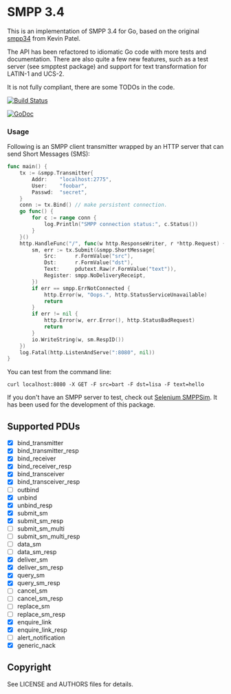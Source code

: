 # SMPP 3.4

This is an implementation of SMPP 3.4 for Go, based on the original
[smpp34](https://github.com/CodeMonkeyKevin/smpp34) from Kevin Patel.

The API has been refactored to idiomatic Go code with more tests
and documentation. There are also quite a few new features, such
as a test server (see smpptest package) and support for text
transformation for LATIN-1 and UCS-2.

It is not fully compliant, there are some TODOs in the code.

[![Build Status](https://secure.travis-ci.org/fiorix/go-smpp.png)](https://travis-ci.org/fiorix/go-smpp)

[![GoDoc](https://godoc.org/github.com/fiorix/go-smpp?status.svg)](https://godoc.org/github.com/fiorix/go-smpp)

### Usage

Following is an SMPP client transmitter wrapped by an HTTP server
that can send Short Messages (SMS):

```go
func main() {
	tx := &smpp.Transmitter{
		Addr:    "localhost:2775",
		User:    "foobar",
		Passwd:  "secret",
	}
	conn := tx.Bind() // make persistent connection.
	go func() {
		for c := range conn {
			log.Println("SMPP connection status:", c.Status())
		}
	}()
	http.HandleFunc("/", func(w http.ResponseWriter, r *http.Request) {
		sm, err := tx.Submit(&smpp.ShortMessage{
			Src:      r.FormValue("src"),
			Dst:      r.FormValue("dst"),
			Text:     pdutext.Raw(r.FormValue("text")),
			Register: smpp.NoDeliveryReceipt,
		})
		if err == smpp.ErrNotConnected {
			http.Error(w, "Oops.", http.StatusServiceUnavailable)
			return
		}
		if err != nil {
			http.Error(w, err.Error(), http.StatusBadRequest)
			return
		}
		io.WriteString(w, sm.RespID())
	})
	log.Fatal(http.ListenAndServe(":8080", nil))
}
```

You can test from the command line:

	curl localhost:8080 -X GET -F src=bart -F dst=lisa -F text=hello

If you don't have an SMPP server to test, check out
[Selenium SMPPSim](http://www.seleniumsoftware.com/downloads.html).
It has been used for the development of this package.

## Supported PDUs

- [x] bind_transmitter
- [x] bind_transmitter_resp
- [x] bind_receiver
- [x] bind_receiver_resp
- [x] bind_transceiver
- [x] bind_transceiver_resp
- [ ] outbind
- [x] unbind
- [x] unbind_resp
- [x] submit_sm
- [x] submit_sm_resp
- [ ] submit_sm_multi
- [ ] submit_sm_multi_resp
- [ ] data_sm
- [ ] data_sm_resp
- [x] deliver_sm
- [x] deliver_sm_resp
- [x] query_sm
- [x] query_sm_resp
- [ ] cancel_sm
- [ ] cancel_sm_resp
- [ ] replace_sm
- [ ] replace_sm_resp
- [x] enquire_link
- [x] enquire_link_resp
- [ ] alert_notification
- [x] generic_nack

## Copyright

See LICENSE and AUTHORS files for details.
